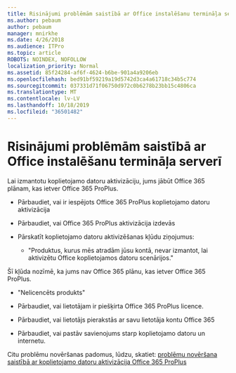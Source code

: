 ```yaml
---
title: Risinājumi problēmām saistībā ar Office instalēšanu termināļa serverī
ms.author: pebaum
author: pebaum
manager: mnirkhe
ms.date: 4/26/2018
ms.audience: ITPro
ms.topic: article
ROBOTS: NOINDEX, NOFOLLOW
localization_priority: Normal
ms.assetid: 85f24284-af6f-4624-b6be-901a4a9206eb
ms.openlocfilehash: bed91bf59219a19d5742d3ca4a61718c34b5c774
ms.sourcegitcommit: 037331d71f06750d972c0b6278b23bb15c4806ca
ms.translationtype: MT
ms.contentlocale: lv-LV
ms.lasthandoff: 10/18/2019
ms.locfileid: "36501482"
---
```

# <a name="solutions-for-issues-around-installing-office-on-a-terminal-server"></a>Risinājumi problēmām saistībā ar Office instalēšanu termināļa serverī

Lai izmantotu koplietojamo datoru aktivizāciju, jums jābūt Office 365 plānam, kas ietver Office 365 ProPlus.
  
- Pārbaudiet, vai ir iespējots Office 365 ProPlus koplietojamo datoru aktivizācija
    
- Pārbaudiet, vai Office 365 ProPlus aktivizācija izdevās
    
- Pārskatīt koplietojamo datoru aktivizēšanas kļūdu ziņojumus:
    
  - "Produktus, kurus mēs atradām jūsu kontā, nevar izmantot, lai aktivizētu Office koplietojamos datoru scenārijos."
  
Šī kļūda nozīmē, ka jums nav Office 365 plānu, kas ietver Office 365 ProPlus.
    
  - "Nelicencēts produkts"
    
  - Pārbaudiet, vai lietotājam ir piešķirta Office 365 ProPlus licence.
    
  - Pārbaudiet, vai lietotājs pierakstās ar savu lietotāja kontu Office 365
    
  - Pārbaudiet, vai pastāv savienojums starp koplietojamo datoru un internetu.
    
Citu problēmu novēršanas padomus, lūdzu, skatiet: [problēmu novēršana saistībā ar koplietojamo datoru aktivizācija Office 365 ProPlus](https://docs.microsoft.com/DeployOffice/troubleshoot-issues-with-shared-computer-activation-for-office-365-proplus)
  

